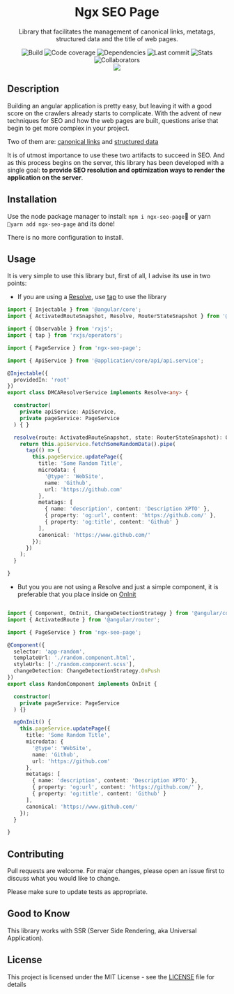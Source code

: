 <h1 align="center">Ngx SEO Page</h1>
<p align="center">
  Library that facilitates the management of canonical links, metatags, structured data and the title of web pages.
</p>
<div align="center">
  <img alt="Build" src="https://img.shields.io/travis/nimesko/ngx-seo-page.svg">
  <img alt="Code coverage" src="https://img.shields.io/codacy/coverage/add8d2b1eb2c4fff98f55c0392e88d1f.svg">
  <img alt="Dependencies" src="https://img.shields.io/david/nimesko/ngx-seo-page.svg">
  <img alt="Last commit" src="https://img.shields.io/github/last-commit/nimesko/ngx-seo-page.svg">
  <img alt="Stats" src="https://img.shields.io/npm/dw/ngx-seo-page.svg">
  <img alt="Collaborators" src="https://img.shields.io/npm/collaborators/ngx-seo-page.svg">
</div>
<div align="center">
  <a href="https://nodei.co/npm/ngx-seo-page/" target="_blank">
    <img src="https://nodei.co/npm/ngx-seo-page.png?downloads=true&downloadRank=true&stars=true">
  </a>
</div>

## Description

Building an angular application is pretty easy, but leaving it with a good score on the crawlers already starts to complicate. With the advent of new techniques for SEO and how the web pages are built, questions arise that begin to get more complex in your project.

Two of them are: [canonical links](https://en.wikipedia.org/wiki/Canonical_link_element) and [structured data](https://schema.org/)

It is of utmost importance to use these two artifacts to succeed in SEO. And as this process begins on the server, this library has been developed with a single goal: **to provide SEO resolution and optimization ways to render the application on the server**.

## Installation

Use the node package manager to install: `npm i ngx-seo-page` or yarn  `yarn add ngx-seo-page` and its done!

There is no more configuration to install.

## Usage

It is very simple to use this library but, first of all, I advise its use in two points:

* If you are using a [Resolve](https://angular.io/api/router/Resolve), use [tap](https://www.learnrxjs.io/operators/utility/do.html) to use the library

```typescript
import { Injectable } from '@angular/core';
import { ActivatedRouteSnapshot, Resolve, RouterStateSnapshot } from '@angular/router';

import { Observable } from 'rxjs';
import { tap } from 'rxjs/operators';

import { PageService } from 'ngx-seo-page';

import { ApiService } from '@application/core/api/api.service';

@Injectable({
  providedIn: 'root'
})
export class DMCAResolverService implements Resolve<any> {

  constructor(
    private apiService: ApiService,
    private pageService: PageService
  ) { }

  resolve(route: ActivatedRouteSnapshot, state: RouterStateSnapshot): Observable<any> | Promise<any> | any {
    return this.apiService.fetchSomeRandomData().pipe(
      tap(() => {
        this.pageService.updatePage({
          title: 'Some Random Title',
          microdata: {
            '@type': 'WebSite',
            name: 'Github',
            url: 'https://github.com'
          },
          metatags: [
            { name: 'description', content: 'Description XPTO' },
            { property: 'og:url', content: 'https://github.com/' },
            { property: 'og:title', content: 'Github' }
          ],
          canonical: 'https://www.github.com/'
        });
      })
    );
  }

}
```

* But you you are not using a Resolve and just a simple component, it is preferable that you place inside on [OnInit](https://angular.io/api/core/OnInit)

```typescript

import { Component, OnInit, ChangeDetectionStrategy } from '@angular/core';
import { ActivatedRoute } from '@angular/router';

import { PageService } from 'ngx-seo-page';

@Component({
  selector: 'app-random',
  templateUrl: './random.component.html',
  styleUrls: ['./random.component.scss'],
  changeDetection: ChangeDetectionStrategy.OnPush
})
export class RandomComponent implements OnInit {

  constructor(
    private pageService: PageService
  ) {}

  ngOnInit() {
    this.pageService.updatePage({
      title: 'Some Random Title',
      microdata: {
        '@type': 'WebSite',
        name: 'Github',
        url: 'https://github.com'
      },
      metatags: [
        { name: 'description', content: 'Description XPTO' },
        { property: 'og:url', content: 'https://github.com/' },
        { property: 'og:title', content: 'Github' }
      ],
      canonical: 'https://www.github.com/'
    });
  }

}
```

## Contributing
Pull requests are welcome. For major changes, please open an issue first to discuss what you would like to change.

Please make sure to update tests as appropriate.

## Good to Know

This library works with SSR (Server Side Rendering, aka Universal Application).

## License

This project is licensed under the MIT License - see the [LICENSE](https://github.com/nimesko/ngx-seo-page/LICENSE) file for details

